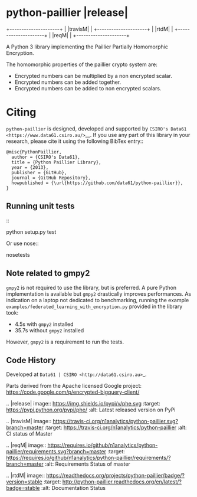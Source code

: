 python-paillier  |release|
==========================

+---------------------+
|      |travisM|      |
+---------------------+
|      |rtdM|         |
+---------------------+
|      |reqM|         |
+---------------------+

A Python 3 library implementing the Paillier Partially Homomorphic Encryption.

The homomorphic properties of the paillier crypto system are:

-  Encrypted numbers can be multiplied by a non encrypted scalar.
-  Encrypted numbers can be added together.
-  Encrypted numbers can be added to non encrypted scalars.

Citing
======

`python-paillier` is designed, developed and supported by `CSIRO's Data61 <https://www.data61.csiro.au/>`__. If
you use any part of this library in your research, please cite it using the following BibTex entry::

    @misc{PythonPaillier,
      author = {CSIRO's Data61},
      title = {Python Paillier Library},
      year = {2013},
      publisher = {GitHub},
      journal = {GitHub Repository},
      howpublished = {\url{https://github.com/data61/python-paillier}},
    }


Running unit tests
------------------

::

   python setup.py test

Or use nose::

   nosetests


Note related to gmpy2
---------------------

`gmpy2` is not required to use the library, but is preferred. A pure Python implementation is available but 
`gmpy2` drastically improves performances. As indication on a laptop not dedicated to benchmarking, running the example
`examples/federated_learning_with_encryption.py` provided in the library took:
- 4.5s with `gmpy2` installed
- 35.7s without `gmpy2` installed

However, `gmpy2` is a requirement to run the tests.

Code History
------------

Developed at `Data61 | CSIRO <http://data61.csiro.au>`_.

Parts derived from the Apache licensed Google project:
https://code.google.com/p/encrypted-bigquery-client/


.. |release| image:: https://img.shields.io/pypi/v/phe.svg
    :target: https://pypi.python.org/pypi/phe/
    :alt: Latest released version on PyPi

.. |travisM| image:: https://travis-ci.org/n1analytics/python-paillier.svg?branch=master
    :target: https://travis-ci.org/n1analytics/python-paillier
    :alt: CI status of Master

.. |reqM| image:: https://requires.io/github/n1analytics/python-paillier/requirements.svg?branch=master
    :target: https://requires.io/github/n1analytics/python-paillier/requirements/?branch=master
    :alt: Requirements Status of master

.. |rtdM| image:: https://readthedocs.org/projects/python-paillier/badge/?version=stable
   :target: http://python-paillier.readthedocs.org/en/latest/?badge=stable
   :alt: Documentation Status

